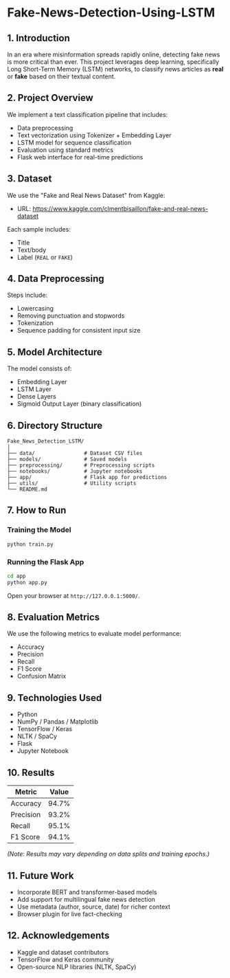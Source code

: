 # Fake-News-Detection-Using-LSTM

## 1. Introduction

In an era where misinformation spreads rapidly online, detecting fake news is more critical than ever. This project leverages deep learning, specifically Long Short-Term Memory (LSTM) networks, to classify news articles as **real** or **fake** based on their textual content.

## 2. Project Overview

We implement a text classification pipeline that includes:
- Data preprocessing
- Text vectorization using Tokenizer + Embedding Layer
- LSTM model for sequence classification
- Evaluation using standard metrics
- Flask web interface for real-time predictions

## 3. Dataset

We use the "Fake and Real News Dataset" from Kaggle:
- URL: https://www.kaggle.com/clmentbisaillon/fake-and-real-news-dataset

Each sample includes:
- Title
- Text/body
- Label (`REAL` or `FAKE`)

## 4. Data Preprocessing

Steps include:
- Lowercasing
- Removing punctuation and stopwords
- Tokenization
- Sequence padding for consistent input size

## 5. Model Architecture

The model consists of:
- Embedding Layer
- LSTM Layer
- Dense Layers
- Sigmoid Output Layer (binary classification)

## 6. Directory Structure

```
Fake_News_Detection_LSTM/
│
├── data/                # Dataset CSV files
├── models/              # Saved models
├── preprocessing/       # Preprocessing scripts
├── notebooks/           # Jupyter notebooks
├── app/                 # Flask app for predictions
├── utils/               # Utility scripts
└── README.md
```

## 7. How to Run

### Training the Model
```bash
python train.py
```

### Running the Flask App
```bash
cd app
python app.py
```
Open your browser at `http://127.0.0.1:5000/`.

## 8. Evaluation Metrics

We use the following metrics to evaluate model performance:
- Accuracy
- Precision
- Recall
- F1 Score
- Confusion Matrix

## 9. Technologies Used

- Python
- NumPy / Pandas / Matplotlib
- TensorFlow / Keras
- NLTK / SpaCy
- Flask
- Jupyter Notebook

## 10. Results

| Metric      | Value    |
|-------------|----------|
| Accuracy    | 94.7%    |
| Precision   | 93.2%    |
| Recall      | 95.1%    |
| F1 Score    | 94.1%    |

*(Note: Results may vary depending on data splits and training epochs.)*

## 11. Future Work

- Incorporate BERT and transformer-based models
- Add support for multilingual fake news detection
- Use metadata (author, source, date) for richer context
- Browser plugin for live fact-checking

## 12. Acknowledgements

- Kaggle and dataset contributors
- TensorFlow and Keras community
- Open-source NLP libraries (NLTK, SpaCy)
